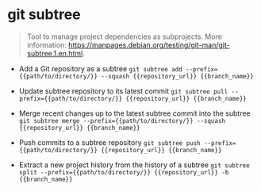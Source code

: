 # git subtree
> Tool to manage project dependencies as subprojects.
> More information: <https://manpages.debian.org/testing/git-man/git-subtree.1.en.html>.

- Add a Git repository as a subtree
`git subtree add --prefix={{path/to/directory/}} --squash {{repository_url}} {{branch_name}}`

- Update subtree repository to its latest commit
`git subtree pull --prefix={{path/to/directory/}} {{repository_url}} {{branch_name}}`

- Merge recent changes up to the latest subtree commit into the subtree
`git subtree merge --prefix={{path/to/directory/}} --squash {{repository_url}} {{branch_name}}`

- Push commits to a subtree repository
`git subtree push --prefix={{path/to/directory/}} {{repository_url}} {{branch_name}}`

- Extract a new project history from the history of a subtree
`git subtree split --prefix={{path/to/directory/}} {{repository_url}} -b {{branch_name}}`
